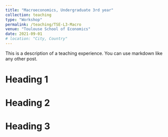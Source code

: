 ```yaml
---
title: "Macroeconomics, Undergraduate 3rd year"
collection: teaching
type: "Workshop"
permalink: /teaching/TSE-L3-Macro
venue: "Toulouse School of Economics"
date: 2021-09-01
# location: "City, Country"
---
```


This is a description of a teaching experience. You can use markdown like any other post.

Heading 1
======

Heading 2
======

Heading 3
======
